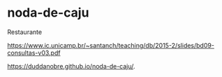 # noda-de-caju
Restaurante

https://www.ic.unicamp.br/~santanch/teaching/db/2015-2/slides/bd09-consultas-v03.pdf

https://duddanobre.github.io/noda-de-caju/.
